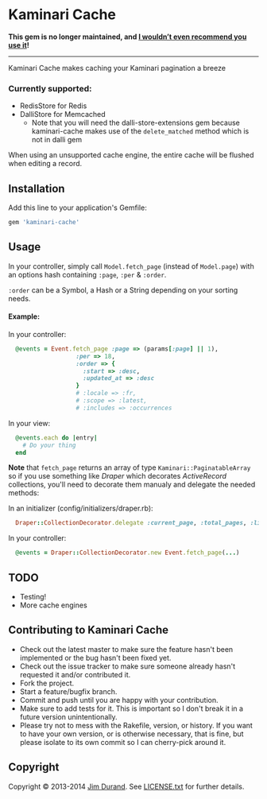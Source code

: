 # Kaminari Cache

**This gem is no longer maintained, and [I wouldn’t even recommend you use it](https://github.com/jdurand/kaminari-cache/issues/1)!**

----------------------------------------------------------------

Kaminari Cache makes caching your Kaminari pagination a breeze

### Currently supported:
* RedisStore for Redis
* DalliStore for Memcached
  * Note that you will need the dalli-store-extensions gem because kaminari-cache makes use of the `delete_matched` method which is not in dalli gem

When using an unsupported cache engine, the entire cache will be flushed when editing a record.

## Installation

Add this line to your application's Gemfile:

```ruby
gem 'kaminari-cache'
```

## Usage

In your controller, simply call `Model.fetch_page` (instead of `Model.page`) with an options hash containing `:page`, `:per` & `:order`.

`:order` can be a Symbol, a Hash or a String depending on your sorting needs.

#### Example:

In your controller:
```ruby
  @events = Event.fetch_page :page => (params[:page] || 1),
                   :per => 18,
                   :order => {
                     :start => :desc,
                     :updated_at => :desc
                   }
                   # :locale => :fr,
                   # :scope => :latest,
                   # :includes => :occurrences
```

In your view:
```ruby
  @events.each do |entry|
    # Do your thing
  end
```

**Note** that `fetch_page` returns an array of type `Kaminari::PaginatableArray` so if you use something like *Draper* which decorates *ActiveRecord* collections, you'll need to decorate them manualy and delegate the needed methods:

In an initializer (config/initializers/draper.rb):
```ruby
  Draper::CollectionDecorator.delegate :current_page, :total_pages, :limit_value, :total_count
```

In your controller:
```ruby
  @events = Draper::CollectionDecorator.new Event.fetch_page(...)
```

## TODO

* Testing!
* More cache engines

## Contributing to Kaminari Cache
 
* Check out the latest master to make sure the feature hasn't been implemented or the bug hasn't been fixed yet.
* Check out the issue tracker to make sure someone already hasn't requested it and/or contributed it.
* Fork the project.
* Start a feature/bugfix branch.
* Commit and push until you are happy with your contribution.
* Make sure to add tests for it. This is important so I don't break it in a future version unintentionally.
* Please try not to mess with the Rakefile, version, or history. If you want to have your own version, or is otherwise necessary, that is fine, but please isolate to its own commit so I can cherry-pick around it.

## Copyright

Copyright © 2013-2014 [Jim Durand](http://twitter.com/durandjim "Twitter"). See [LICENSE.txt](http://github.com/jdurand/kaminari-cache/blob/master/LICENSE.txt "LICENSE") for
further details.


